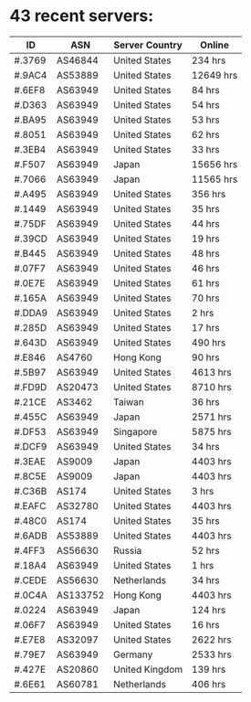 # 43 recent servers:

| ID | ASN | Server Country | Online |
| ------ | ------ | ------ | ------ |
| #.3769 | AS46844 | United States | 234 hrs |
| #.9AC4 | AS53889 | United States | 12649 hrs |
| #.6EF8 | AS63949 | United States | 84 hrs |
| #.D363 | AS63949 | United States | 54 hrs |
| #.BA95 | AS63949 | United States | 53 hrs |
| #.8051 | AS63949 | United States | 62 hrs |
| #.3EB4 | AS63949 | United States | 33 hrs |
| #.F507 | AS63949 | Japan | 15656 hrs |
| #.7066 | AS63949 | Japan | 11565 hrs |
| #.A495 | AS63949 | United States | 356 hrs |
| #.1449 | AS63949 | United States | 35 hrs |
| #.75DF | AS63949 | United States | 44 hrs |
| #.39CD | AS63949 | United States | 19 hrs |
| #.B445 | AS63949 | United States | 48 hrs |
| #.07F7 | AS63949 | United States | 46 hrs |
| #.0E7E | AS63949 | United States | 61 hrs |
| #.165A | AS63949 | United States | 70 hrs |
| #.DDA9 | AS63949 | United States | 2 hrs |
| #.285D | AS63949 | United States | 17 hrs |
| #.643D | AS63949 | United States | 490 hrs |
| #.E846 | AS4760 | Hong Kong | 90 hrs |
| #.5B97 | AS63949 | United States | 4613 hrs |
| #.FD9D | AS20473 | United States | 8710 hrs |
| #.21CE | AS3462 | Taiwan | 36 hrs |
| #.455C | AS63949 | Japan | 2571 hrs |
| #.DF53 | AS63949 | Singapore | 5875 hrs |
| #.DCF9 | AS63949 | United States | 34 hrs |
| #.3EAE | AS9009 | Japan | 4403 hrs |
| #.8C5E | AS9009 | Japan | 4403 hrs |
| #.C36B | AS174 | United States | 3 hrs |
| #.EAFC | AS32780 | United States | 4403 hrs |
| #.48C0 | AS174 | United States | 35 hrs |
| #.6ADB | AS53889 | United States | 4403 hrs |
| #.4FF3 | AS56630 | Russia | 52 hrs |
| #.18A4 | AS63949 | United States | 1 hrs |
| #.CEDE | AS56630 | Netherlands | 34 hrs |
| #.0C4A | AS133752 | Hong Kong | 4403 hrs |
| #.0224 | AS63949 | Japan | 124 hrs |
| #.06F7 | AS63949 | United States | 16 hrs |
| #.E7E8 | AS32097 | United States | 2622 hrs |
| #.79E7 | AS63949 | Germany | 2533 hrs |
| #.427E | AS20860 | United Kingdom | 139 hrs |
| #.6E61 | AS60781 | Netherlands | 406 hrs |

